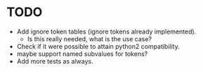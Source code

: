 TODO
====

* Add ignore token tables (ignore tokens already implemented).
    * Is this really needed, what is the use case?
* Check if it were possible to attain python2 compatibility.
* maybe support named subvalues for tokens?
* Add more tests as always.
